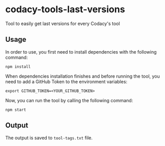# codacy-tools-last-versions

Tool to easily get last versions for every Codacy's tool

## Usage

In order to use, you first need to install dependencies with the following command:

    npm install

When dependencies installation finishes and before running the tool, you need to add a GitHub Token to the environment variables:

    export GITHUB_TOKEN=<YOUR_GITHUB_TOKEN>

Now, you can run the tool by calling the following command:

    npm start

## Output

The output is saved to `tool-tags.txt` file.
